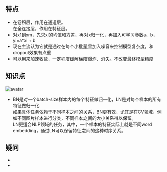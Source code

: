 ## 特点
- 在卷积层，作用在通道层。  
在全连接层，作用在特征层。
- 对x1到xm，先求xi的均值和方差，再对x归一化，再加入可学习参数a、b，  yi=a*xi + b
- 现在主流认为它就是通过在每个小批量里加入噪音来控制模型复杂度，和dropout效果有点重
- 可以用来加速收敛，一定程度缓解梯度爆炸、消失。不改变最终模型精度
## 知识点
![avatar](笔记整理\img\1655947104389.jpg)
- BN是对一个batch-size样本内的每个特征做归一化，LN是对每个样本的所有特征做归一化.  
如果具体任务依赖于不同样本之间的关系，BN更有效，尤其是在CV领域，例如不同图片样本进行分类，不同样本之间的大小关系得以保留。  
LN更适合NLP领域的任务，其中，一个样本的特征实际上就是不同word embedding，通过LN可以保留特征之间的这种时序关系。
## 疑问
- 
- 